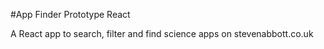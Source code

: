 #App Finder Prototype React

A React app to search, filter and find science apps on stevenabbott.co.uk
